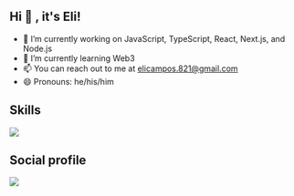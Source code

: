 ## Hi 👋 , it's Eli!
- 🔭 I’m currently working on JavaScript, TypeScript, React, Next.js, and Node.js
- 🌱 I’m currently learning Web3
- 📫 You can reach out to me at elicampos.821@gmail.com
- 😄 Pronouns: he/his/him

## Skills
<p align="left">
  <a href="https://skillicons.dev">
    <img src="https://skillicons.dev/icons?i=js,ts,react,nextjs,redux,nodejs,express,angular,vue,jest,cypress,graphql,babel,d3,styledcomponents,materialui,tailwind,bootstrap,html,css,sass,less,jquery,nestjs,php,laravel,django,apollo,aws,docker,electron,figma,xd,ps,firebase,flask,postgres,mongodb,mysql,sequelize,postman,py,redis,supabase,sentry,npm,yarn,pnpm,grafana,git,gitlab,bitbucket,md,vscode,bash,powershell,heroku,jenkins,linux,ubuntu" />
  </a>
</p>

## Social profile
<p align="left">
  <a href="https://www.linkedin.com/in/eli-c-4abbb82a7">
    <img src="https://skillicons.dev/icons?i=linkedin" />
  </a>
</p>
